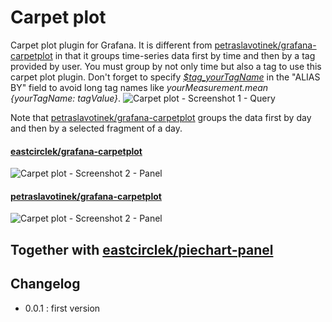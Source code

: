 # Carpet plot

Carpet plot plugin for Grafana. It is different from [petraslavotinek/grafana-carpetplot](https://github.com/petrslavotinek/grafana-carpetplot) in that it groups time-series data first by time and then by a tag provided by user. 
You must group by not only time but also a tag to use this carpet plot plugin. Don't forget to specify _[$tag_yourTagName](http://docs.grafana.org/features/datasources/influxdb/#alias-patterns)_ in the "ALIAS BY" field to avoid long tag names like _yourMeasurement.mean {yourTagName: tagValue}_. 
![Carpet plot - Screenshot 1 - Query](https://raw.githubusercontent.com/eastcirclek/grafana-carpetplot/master/dist/src/img/screenshot1.png)

Note that [petraslavotinek/grafana-carpetplot](https://github.com/petrslavotinek/grafana-carpetplot) groups the data first by day and then by a selected fragment of a day.

#### [eastcirclek/grafana-carpetplot](https://github.com/eastcirclek/grafana-carpetplot)

![Carpet plot - Screenshot 2 - Panel](https://raw.githubusercontent.com/eastcirclek/grafana-carpetplot/master/dist/src/img/screenshot2.png)

#### [petraslavotinek/grafana-carpetplot](https://github.com/petrslavotinek/grafana-carpetplot) 

![Carpet plot - Screenshot 2 - Panel](https://raw.githubusercontent.com/petrslavotinek/grafana-carpetplot/master/dist/src/img/screenshot2.png)

## Together with [eastcirclek/piechart-panel](https://github.com/eastcirclek/piechart-panel)
 

## Changelog

* 0.0.1 : first version